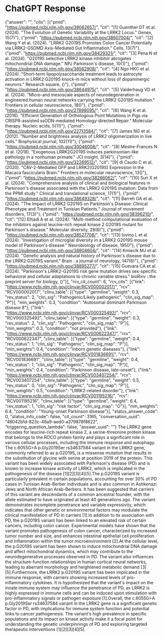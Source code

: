 # ChatGPT Response

{"answer": "", "cits": [{"pmid": "https://pubmed.ncbi.nlm.nih.gov/39062657/", "cit": "[1] Guenther DT et al. (2024). \"The Evolution of Genetic Variability at the LRRK2 Locus.\" Genes, 15(7)"}, {"pmid": "https://pubmed.ncbi.nlm.nih.gov/38607004/", "cit": "[2] Wang Y et al. (2024). \"LRRK2 G2019S Promotes Colon Cancer Potentially via LRRK2-GSDMD Axis-Mediated Gut Inflammation.\" Cells, 13(7)"}, {"pmid": "https://pubmed.ncbi.nlm.nih.gov/38429321/", "cit": "[3] Pena N et al. (2024). \"G2019S selective LRRK2 kinase inhibitor abrogates mitochondrial DNA damage.\" NPJ Parkinson's disease, 10(1)"}, {"pmid": "https://pubmed.ncbi.nlm.nih.gov/38562908/", "cit": "[4] Ngo HKC et al. (2024). \"Short-term lipopolysaccharide treatment leads to astrocyte activation in LRRK2 G2019S knock-in mice without loss of dopaminergic neurons.\" Research square, ()"}, {"pmid": "https://pubmed.ncbi.nlm.nih.gov/38644975/", "cit": "[5] Valderhaug VD et al. (2024). \"Micro-and mesoscale aspects of neurodegeneration in engineered human neural networks carrying the LRRK2 G2019S mutation.\" Frontiers in cellular neuroscience, 18()"}, {"pmid": "https://pubmed.ncbi.nlm.nih.gov/27898095/", "cit": "[6] Wang K et al. (2016). \"Efficient Generation of Orthologous Point Mutations in Pigs via CRISPR-assisted ssODN-mediated Homology-directed Repair.\" Molecular therapy. Nucleic acids, 5(11)"}, {"pmid": "https://pubmed.ncbi.nlm.nih.gov/22713584/", "cit": "[7] James NG et al. (2012). \"Number and brightness analysis of LRRK2 oligomerization in live cells.\" Biophysical journal, 102(11)"}, {"pmid": "https://pubmed.ncbi.nlm.nih.gov/30046008/", "cit": "[8] Mestre-Frances N et al. (2018). \"Exogenous LRRK2G2019S induces parkinsonian-like pathology in a nonhuman primate.\" JCI insight, 3(14)"}, {"pmid": "https://pubmed.ncbi.nlm.nih.gov/32269512/", "cit": "[9] di Caudo C et al. (2020). \"CAV-2-Mediated GFP and LRRK2(G2019S) Expression in the Macaca fascicularis Brain.\" Frontiers in molecular neuroscience, 13()"}, {"pmid": "https://pubmed.ncbi.nlm.nih.gov/38266062/", "cit": "[10] Sun X et al. (2024). \"Comprehensive analysis of clinical and biological features in Parkinson's disease associated with the LRRK2 G2019S mutation: Data from the PPMI study.\" Clinical and translational science, 17(1)"}, {"pmid": "https://pubmed.ncbi.nlm.nih.gov/38649328/", "cit": "[11] Barreh GA et al. (2024). \"The Impact of LRRK2 G2019S on Parkinson's Disease: Clinical Phenotype and Treatment in Tunisian Patients.\" Journal of movement disorders, 17(3)"}, {"pmid": "https://pubmed.ncbi.nlm.nih.gov/38396210/", "cit": "[12] Elhadi A et al. (2024). \"Multi-method computational evaluation of the inhibitors against leucine-rich repeat kinase 2 G2019S mutant for Parkinson's disease.\" Molecular diversity, 28(6)"}, {"pmid": "https://pubmed.ncbi.nlm.nih.gov/38527708/", "cit": "[13] Iovino L et al. (2024). \"Investigation of microglial diversity in a LRRK2 G2019S mouse model of Parkinson's disease.\" Neurobiology of disease, 195()"}, {"pmid": "https://pubmed.ncbi.nlm.nih.gov/38804604/", "cit": "[14] Kmiecik MJ et al. (2024). \"Genetic analysis and natural history of Parkinson's disease due to the LRRK2 G2019S variant.\" Brain : a journal of neurology, 147(6)"}, {"pmid": "https://pubmed.ncbi.nlm.nih.gov/38895277/", "cit": "[15] Guevara CA et al. (2024). \"Parkinson's LRRK2-G2019S risk gene mutation drives sex-specific behavioral and cellular adaptations to chronic variable stress.\" bioRxiv : the preprint server for biology, ()"}], "rcv_cit_count": 6, "rcv_cits": [{"link": "https://www.ncbi.nlm.nih.gov/clinvar/RCV000002017/", "rcv": "RCV000002017", "clinv_table": [{"type": "germline", "weight": 0.3, "rev_status": 2, "clin_sig": "Pathogenic/Likely pathogenic", "clin_sig_map": "P"}], "min_weights": 0.3, "condition": "Autosomal dominant Parkinson disease 8"}, {"link": "https://www.ncbi.nlm.nih.gov/clinvar/RCV000325492/", "rcv": "RCV000325492", "clinv_table": [{"type": "germline", "weight": 0.3, "rev_status": 2, "clin_sig": "Pathogenic", "clin_sig_map": "P"}], "min_weights": 0.3, "condition": "not provided"}, {"link": "https://www.ncbi.nlm.nih.gov/clinvar/RCV000622347/", "rcv": "RCV000622347", "clinv_table": [{"type": "germline", "weight": 0.4, "rev_status": 1, "clin_sig": "Pathogenic", "clin_sig_map": "P"}], "min_weights": 0.4, "condition": "Inborn genetic diseases"}, {"link": "https://www.ncbi.nlm.nih.gov/clinvar/RCV001836691/", "rcv": "RCV001836691", "clinv_table": [{"type": "germline", "weight": 0.4, "rev_status": 1, "clin_sig": "Pathogenic", "clin_sig_map": "P"}], "min_weights": 0.4, "condition": "Parkinson disease, late-onset"}, {"link": "https://www.ncbi.nlm.nih.gov/clinvar/RCV003407254/", "rcv": "RCV003407254", "clinv_table": [{"type": "germline", "weight": 0.5, "rev_status": 0, "clin_sig": "Pathogenic", "clin_sig_map": "P"}], "min_weights": 0.5, "condition": "LRRK2-related disorder"}, {"link": "https://www.ncbi.nlm.nih.gov/clinvar/RCV001195216/", "rcv": "RCV001195216", "clinv_table": [{"type": "germline", "weight": 6.4, "rev_status": 1, "clin_sig": "risk factor", "clin_sig_map": "O"}], "min_weights": 6.4, "condition": "Young-onset Parkinson disease"}], "status_answer_code": 0, "status_info_code": false, "cit_count": 3165, "conversation_uuid": "48042b1d-823c-46a9-aed0-a379878f8622", "triggering_question_lambda": false, "answer_uuid": ""}
The LRRK2 gene encodes for leucine-rich repeat kinase 2, a serine-threonine protein kinase that belongs to the ROCO protein family and plays a significant role in various cellular processes, including the immune response and autophagy. The c.6055G>A p.Gly2019Ser rs34637584 variant in the LRRK2 gene, commonly referred to as p.G2019S, is a missense mutation that results in the substitution of glycine with serine at position 2019 of the protein. This variant has been widely associated with Parkinson's disease (PD) and is known to increase kinase activity of LRRK2, which is implicated in the pathogenesis of the disease [1][2][3][4][5].The p.G2019S variant is particularly prevalent in certain populations, accounting for over 30% of PD cases in Tunisian Arab-Berber individuals and is also common in Ashkenazi Jews and North African Arab-Berbers. It has been suggested that carriers of this variant are descendants of a common ancestral founder, with the allele estimated to have originated at least 40 generations ago. The variant demonstrates incomplete penetrance and variable expressivity, which indicates that other genetic or environmental factors may modulate the clinical manifestation of PD in carriers [1].In addition to its association with PD, the p.G2019S variant has been linked to an elevated risk of certain cancers, including colon cancer. Experimental models have shown that the variant promotes pathogenesis of colon cancer, characterized by increased tumor number and size, and enhances intestinal epithelial cell proliferation and inflammation within the tumor microenvironment [2].At the cellular level, the p.G2019S variant has been shown to induce mitochondrial DNA damage and affect mitochondrial dynamics, which may contribute to the neurodegenerative processes observed in PD. The variant also influences the structure-function relationships in human cortical neural networks, leading to aberrant morphology and heightened metabolic demand [3][5].Furthermore, the LRRK2 p.G2019S variant has been implicated in the immune response, with carriers showing increased levels of pro-inflammatory cytokines. It is hypothesized that the variant's impact on the innate immune system may influence the penetrance of PD, as LRRK2 is highly expressed in immune cells and can be induced upon stimulation with pro-inflammatory signals or pathogen exposure [1].Overall, the c.6055G>A p.Gly2019Ser rs34637584 variant in the LRRK2 gene is a significant genetic factor in PD, with implications for immune system function and potential links to cancer pathogenesis. The variant's high prevalence in specific populations and its impact on kinase activity make it a focal point for understanding the genetic underpinnings of PD and exploring targeted therapeutic interventions [1][2][3][4][5].